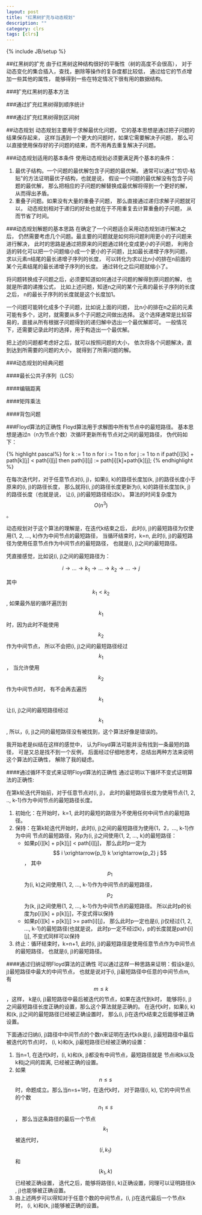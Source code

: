 ```yaml
---
layout: post
title: "红黑树扩充与动态规划"
description: ""
category: clrs
tags: [clrs]
---
```


<script type="text/javascript" src="http://cdn.mathjax.org/mathjax/latest/MathJax.js?config=TeX-AMS-MML_HTMLorMML"></script>
{% include JB/setup %}

##红黑树的扩充
由于红黑树这种结构很好的平衡性（树的高度不会很高），
对于动态变化的集合插入，查找，删除等操作的复杂度都比较低，
通过给它的节点增加一些其他的属性，
能够得到一些在特定情况下很有用的数据结构。

###扩充红黑树的基本方法

###通过扩充红黑树得到顺序统计

###通过扩充红黑树得到区间树

##动态规划
动态规划主要用于求解最优化问题，
它的基本思想是通过把子问题的结果保存起来，
这样当遇到一个更大的问题时，如果它需要解决子问题，
那么可以直接使用保存好的子问题的结果，而不用再去重复解决子问题。

###动态规划适用的基本条件
使用动态规划必须要满足两个基本的条件：

1. 最优子结构。一个问题的最优解包含子问题的最优解。
通常可以通过"剪切-粘贴"的方法证明最优子结构，也就是说，
假设一个问题的最优解没有包含子问题的最优解，
那么把相应的子问题的解替换成最优解将得到一个更好的解，
从而得出矛盾。
2. 重叠子问题。如果没有大量的重叠子问题，
那么直接通过递归求解子问题就可以，
动态规划相对于递归的好处也就在于不用重复去计算重叠的子问题，
从而节省了时间。

###动态规划解题的基本思路
在确定了一个问题适合采用动态规划进行解决之后，
仍然需要考虑几个问题。最主要的问题就是如何将问题利用更小的子问题来进行解决，
此时的思路是通过把原来的问题通过转化变成更小的子问题，
利用合适的转化可以把一个问题缩小成一个更小的子问题，比如最长递增子序列问题，
求以元素n结尾的最长递增子序列的长度，
可以转化为求以比n小的排在n前面的某个元素结尾的最长递增子序列的长度。
通过转化之后问题就缩小了。

将问题转换成子问题之后，必须要知道如何通过子问题的解得到原问题的解，
也就是所谓的递推公式，
比如上述问题，知道n之间的某个元素的最长子序列的长度之后，
n的最长子序列的长度就是这个长度加1。

一个问题可能转化成多个子问题，比如说上面的问题，
比n小的排在n之前的元素可能有多个，这时，就需要从多个子问题之间做出选择。
这个选择通常是比较容易的，直接从所有根据子问题得到的递归解中选出一个最优解即可。
一般情况下，还需要记录此时的选择，用于构造出一个最优解。

把上述的问题都考虑好之后，就可以按照问题的大小，
依次将各个问题解决，直到达到所需要的问题的大小，
就得到了所需问题的解。

###动态规划的经典问题

####最长公共子序列（LCS）

####编辑距离

####矩阵乘法

####背包问题

###Floyd算法的正确性
Floyd算法用于求解图中所有节点中的最短路径。
基本思想是通过n（n为节点个数）次循环更新所有节点对之间的最短路径，
伪代码如下：

{% highlight pascal%}
    for k := 1 to n
        for i := 1 to n
            for j := 1 to n
                if path[i][k] + path[k][j] < path[i][j] then
                    path[i][j] := path[i][k]+path[k][j];
{% endhighlight %}

在每次迭代时，对于任意节点对(i, j)，如果(i, k)的路径长度加(k, j)的路径长度小于
原来的(i, j)的路径长度，
那么就将(i, j)的路径长度更新为(i, k)的路径长度加(k, j)的路径长度（也就是说，
让(i, j)的最短路径经过k）。
算法的时间复杂度为$$ O(n^3) $$。

动态规划对于这个算法的理解是，在迭代k结束之后，
此时(i, j)的最短路径为仅使用{1, 2, ..., k}作为中间节点的最短路径，
当循环结束时，k=n, 此时(i, j)的最短路径为使用任意节点作为中间节点的最短路径，
也就是(i, j)之间的最短路径。

凭直接感觉，比如说(i, j)之间的最短路径为：

$$
i \rightarrow ... \rightarrow k_1 \rightarrow ... \rightarrow k_2 \rightarrow ... \rightarrow j
$$

其中$$ k_1 < k_2 $$,
如果最外层的循环遍历到$$ k_1 $$时，因为此时不能使用$$ k_2 $$作为中间节点，
所以不会把(i, j)之间的最短路径经过$$ k_1 $$，
当允许使用$$ k_2 $$作为中间节点时，
有不会再去遍历$$ k_1 $$让(i, j)之间的最短路径经过$$ k_1 $$, 
所以，(i, j)之间的最短路径没有被找到，这个算法好像是错误的。

我开始老是纠结在这样的感觉中，
认为Floyd算法可能并没有找到一条最短的路径，
可是又总是找不到一个反例，
后面经过仔细地思考，总结出两种方法来说明这个算法的正确性，
解除了我的疑虑。

####通过循环不变式来证明Floyd算法的正确性
通过证明以下循环不变式证明算法的正确性:

在第k轮迭代开始前，对于任意节点对(i, j)，
此时的最短路径长度为使用节点{1, 2, .., k-1}作为中间节点的最短路径长度。

1. 初始化：在开始时，k=1, 此时的最短的路径为不使用任何中间节点的最短路径。
2. 保持：在第k轮迭代开始时，此时(i, j)之间的最短路径为使用{1，2，..., k-1}作为中间
节点的最短路径，另p为(i, j)之间使用{1, 2, ..., k}的最短路径：
    * 如果p[i][k] + p[k][j] < path[i][j]，
    那么此时p一定为$$ i \xrightarrow{p_1} k \xrightarrow{p_2} j $$，
    其中$$ p_1 $$为(i, k)之间使用{1, 2, ..., k-1}作为中间节点的最短路径，
    $$ p_2 $$为(k, j)之间使用{1, 2, ..., k-1}作为中间节点的最短路径。
    所以此时p的长度为p[i][k] + p[k][j]，不变式得以保持
    * 如果p[i][k] + p[k][j] >= path[i][j]，
    那么此时p一定也是(i, j)仅经过{1, 2, ..., k-1}的最短路径(也就是说，
    此时p一定不经过k)，p的长度就是path[i][j], 不变式同样可以保持
3. 终止：循环结束时，k=n+1, 此时(i, j)的最短路径是使用任意节点作为中间节点的最短路径，
也就是(i, j)的最短路径。

####通过归纳证明Floyd算法的正确性
可以通过这样一种思路来证明：假设k是(i, j)最短路径中最大的中间节点，
也就是说对于(i, j)最短路径中任意的中间节点m, 有$$ m \leq k $$，这样，
k是(i, j)最短路径中最后被迭代的节点，如果在迭代到k时，
能够将(i, j)之间最短路径长度正确的设置，那么这个算法就是正确的。
在迭代k时，如果(i, k)和(k, j)之间的最短路径已经被正确设置时，
那么(i, j)在迭代k结束之后能够被正确设置。

下面通过归纳(i, j)路径中中间节点的个数n来证明在迭代k(k是(i, j)最短路径中最后被迭代的节点)时，
(i, k)和(k, j)最短路径已经被正确的设置：

1. 当n=1, 在迭代k时，(i, k)和(k, j)都没有中间节点，最短路径就是
节点i和k以及k和j之间的距离, 已经被正确的设置。
2. 如果$$ n \leq s $$时，命题成立。那么当n=s+1时，在迭代k时，
对于路径(i, k), 它的中间节点的个数$$ n_1 \leq s $$，
那么当这条路径的最后一个节点$$ k_1 $$被迭代时，$$ (i, k_1) $$和$$ (k_1, k) $$已经被正确设置，
迭代之后，能够将路径(i, k)正确设置，同理可以证明路径(k , j)也能够被正确设置。
3. 由上述两步可以得知对于任意个数的中间节点，(i, j)在迭代最后一个节点k时，
(i, k)和(k, j)能够被正确的设置。
